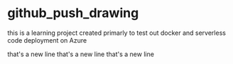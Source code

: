 # github_push_drawing
this is a learning project created primarly to test out docker and serverless code deployment on Azure

that's a new line
that's a new line
that's a new line